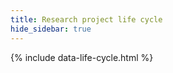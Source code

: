 ```yaml
---
title: Research project life cycle
hide_sidebar: true
---
```


<div class="main_rdm mt-5 d-flex justify-content-center">
<div class="container">
{% include data-life-cycle.html %}
</div>
</div>
